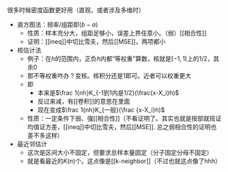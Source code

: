 很多时候密度函数更好用（直观，或者涉及多维时）
- 直方图法：频率/组距即$(b-a)$
  - 性质：样本充分大，组距足够小，误差上界任意小。（弱）[[相合性]]
  - 证明：[[ineq]]中切比雪夫，然后[[MSE]]，两项都小
- 核估计法
  - 例子：在$h$的范围内，正负$h$内都“等权重”算数，核就是$[-1,1)$上的$1/2$，其余0
  - 那不等权重咋办？变核。核积分还是1即可。近者可以权重更大
  - 即
    - 本来是$\frac 1{nh}K_{-1到1内是1/2}(\frac{x-X_i}h)$
    - 反过来减，有[[卷积]]的意思在里面
    - 现在变成$\frac 1{nh}K_{一般}(\frac {x-X_i}h)$
  - 性质：一定条件下弱、强[[相合性]]（不看证明了。其实也就是按部就班证均值证方差，[[ineq]]中切比雪夫，然后[[MSE]]. 总之弱相合性的证明也差不多这样）
- 最近邻估计
  - 这次是区间大小不固定，但要求总样本量固定（分子固定分母不固定）
  - 就是看最近的$K(n)$个。这点像是[[k-neighbor]]（不过也就这点像了hhh）